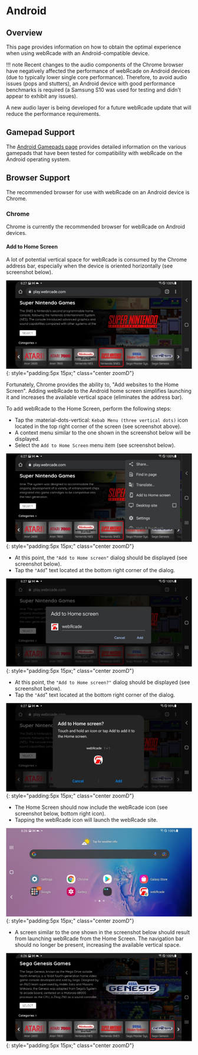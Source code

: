 # Android

## Overview

This page provides information on how to obtain the optimal experience when using webЯcade with an Android-compatible device.

!!! note
    Recent changes to the audio components of the Chrome browser have negatively affected the performance
    of webЯcade on Android devices (due to typically lower single core performance). Therefore, to avoid audio issues (pops and stutters), an Android device with good performance benchmarks is required (a Samsung S10 was used for testing and didn't appear to exhibit any issues).<p>A new audio layer
    is being developed for a future webЯcade update that will reduce the performance
    requirements.</p>
    

## Gamepad Support

The [Android Gamepads page](gamepads.md) provides detailed information on the various gamepads that have been tested for compatibility with webЯcade on the Android operating system.

## Browser Support

The recommended browser for use with webЯcade on an Android device is Chrome.

### Chrome

Chrome is currently the recommended browser for webЯcade on Android devices. 

#### Add to Home Screen

A lot of potential vertical space for webЯcade is consumed by the Chrome address bar, especially when the device is oriented horizontally (see screenshot below).

![](../../assets/images/platforms/android/chrome-standard.jpg){: style="padding:5px 15px;" class="center zoomD"}

Fortunately, Chrome provides the ability to, "Add websites to the Home Screen". Adding webЯcade to the Android home screen simplifies launching it and increases the available vertical space (eliminates the address bar).  

To add webЯcade to the Home Screen, perform the following steps:

* Tap the :material-dots-vertical: `Kebab Menu (three vertical dots)` icon located in the top right corner of the screen (see screenshot above). 
* A context menu similar to the one shown in the screenshot below will be displayed.
* Select the `Add to Home Screen` menu item (see screenshot below).

![](../../assets/images/platforms/android/chrome-add-to-home.jpg){: style="padding:5px 15px;" class="center zoomD"}

* At this point, the `"Add to Home screen"` dialog should be displayed (see screenshot below).
* Tap the `"Add`" text located at the bottom right corner of the dialog.

![](../../assets/images/platforms/android/chrome-add-to-home-prompt.jpg){: style="padding:5px 15px;" class="center zoomD"}

* At this point, the `"Add to Home screen?"` dialog should be displayed (see screenshot below).
* Tap the `"Add`" text located at the bottom right corner of the dialog.

![](../../assets/images/platforms/android/chrome-add-to-home-prompt-2.jpg){: style="padding:5px 15px;" class="center zoomD"}

* The Home Screen should now include the webЯcade icon (see screenshot below, bottom right icon).
* Tapping the webЯcade icon will launch the webЯcade site.

![](../../assets/images/platforms/android/android-home-screen.jpg){: style="padding:5px 15px;" class="center zoomD"}

* A screen similar to the one shown in the screenshot below should result from launching webЯcade from the Home Screen. The navigation bar should no longer be present, increasing the available vertical space.

![](../../assets/images/platforms/android/chrome-full.jpg){: style="padding:5px 15px;" class="center zoomD"}
